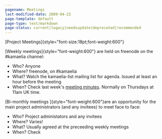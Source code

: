 ```yaml
---
pagename: Meetings
last-modified-date: 2009-04-23
page-template: default
page-type: text/markdown
page-status: current|legacy|needsupdate|deprecated|recommended
---
```

[Project Meetings]{style="font-size:18pt;font-weight:600"}

[Weekly meetings]{style="font-weight:600"} are held on freenode on the
\#kamaelia channel:

-   Who? Anyone
-   Where? freenode, on \#kamaelia
-   What? Watch the kamaelia-list mailing list for agenda. Issued at
    least an hour before the meeting
-   When? Check last week\'s [meeting minutes](/reports/Weekly/).
    Normally on Thursdays at 11am UK time.

[Bi-monthly meetings ]{style="font-weight:600"}are an opportunity for
the main project administrators (and any invitees) to meet face to face:

-   Who? Project administators and any invitees
-   Where? Varies!
-   What? Usually agreed at the preceeding weekly meetings
-   When? Check

